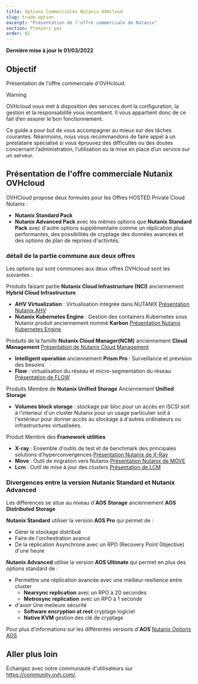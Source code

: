 ```yaml
---
title: Options Commerciales Nutanix OVHcloud
slug: trade-option
excerpt: "Présentation de l'offre commerciale de Nutanix"
section: Premiers pas
order: 02
---
```


**Dernière mise à jour le 01/03/2022**

## Objectif

Présentation de l'offre commerciale d'OVHcloud.

> [!warning]
> OVHcloud vous met à disposition des services dont la configuration, la gestion et la responsabilité vous incombent. Il vous appartient donc de ce fait d’en assurer le bon fonctionnement.
>
> Ce guide a pour but de vous accompagner au mieux sur des tâches courantes. Néanmoins, nous vous recommandons de faire appel à un prestataire spécialisé si vous éprouvez des difficultés ou des doutes concernant l’administration, l’utilisation ou la mise en place d’un service sur un serveur.
>

## Présentation de l'offre commerciale Nutanix OVHcloud

OVHCloud propose deux formules pour les Offres HOSTED Private Cloud Nutanix :

* **Nutanix Standard Pack**
* **Nutanix Advanced Pack** avec les mêmes options que **Nutanix Standard Pack** avec d'autre options supplémentaire comme un réplication plus performantes, des possibilités de cryptage des données avancées et des options de plan de reprises d'activités. 

### détail de la partie commune aux deux offres

Les options qui sont communes aux deux offres OVHcloud sont les suivantes :

Produits faisant partie **Nutanix Cloud Infrastructure (NCI)** anciennement **Hybrid Cloud Infrastructure** 

- **AHV Virtualization** : Virtualisation intégrée dans NUTANIX [Présentation Nutanix AHV](https://www.nutanix.com/products/ahv)
- **Nutanix Kubernetes Engine** : Gestion des containers Kubernetes sous Nutanix produit anciennement nommé **Karbon** [Présentation Nutanix Kubernetes Engine](https://www.nutanix.com/fr/products/karbon)

Produits de la famille **Nutanix Cloud Manager(NCM)** anciennement **Cloud Management** [Présentation de Nutanix Cloud Management](https://www.nutanix.com/fr/products/cloud-manager/aiops)

- **Intelligent operation** anciennement **Prism Pro** : Surveillance et prévision des besoins
- **Flow** : virtualisation du réseau et micro-segmentation du réseau [Présentation de FLOW](https://www.nutanix.com/products/flow)

Produits Membre de **Nutanix Unified Storage** Anciennement **Unified Storage**

- **Volumes block storage** : stockage par bloc pour un accès en iSCSI soit à l'interieur d'un cluster Nutanix pour un usage particulier soit à l'extérieur pour donner accès au stockage à d'autres ordinateurs ou infrastructures virtualisées.

Produit Membre des **Framework utilities**

- **X-ray** : Ensemble d'outils de test et de benchmark des principales solutions d'hyperconvergences [Présentation Nutanix de X-Ray](https://www.nutanix.com/products/x-ray)
- **Move** :  Outil de migration vers Nutanix [Présentation Nutanix de MOVE](https://www.nutanix.com/products/move)
- **Lcm** : Outil de mise à jour des clusters [Présentation de LCM](https://www.nutanix.com/products/life-cycle-manager)

### Divergences entre la version **Nutanix Standard** et **Nutanix Advanced**

Les differences se situe au niveau d'**AOS Storage** anciennement **AOS Distributed Storage**

**Nutanix Standard** utiliser la version **AOS Pro** qui permet de :
- Gérer le stockage distribué
- Faire de l'orchestration avancé
- De la réplication Asynchrone avec un RPO (Recovery Point Objective) d'une heure

**Nutanix Advanced** utilise la version **AOS Ultimate** qui permet en plus des options standard de :
- Permettre une réplication avancée avec une meilleur resilience entre cluster
    + **Nearsync replication** avec un RPO à 20 secondes
    + **Metrosync replication** avec un RPO à 1 seconde
- d'avoir Une meileure sécurité
    + **Software encryption at rest** cryptage logiciel
    + **Native KVM** gestion des clé de cryptage   

Pour plus d'informations sur les différentes versions d'**AOS** [Nutanix Options AOS](https://www.nutanix.com/fr/products/software-options)


## Aller plus loin


Échangez avec notre communauté d'utilisateurs sur <https://community.ovh.com/>.
